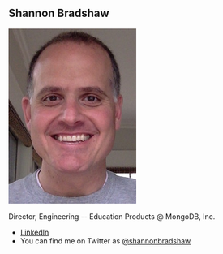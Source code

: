 Shannon Bradshaw
----------------

![](photos/shannon-bradshaw.jpg)

Director, Engineering -- Education Products @ MongoDB, Inc.

* [LinkedIn](https://www.linkedin.com/pub/shannon-bradshaw/2/964/23)
* You can find me on Twitter as [@shannonbradshaw](www.twitter.com/shannonbradshaw)

